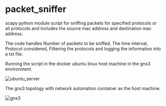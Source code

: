 # packet_sniffer
scapy python module script for sniffing packets for specified protocols or all protocols and includes the source mac address and destination mac address.

The code handles Number of packets to be sniffed, The time interval, Protocol considered, Filtering the protocols and logging the information into a txt file.

Running the script in the docker ubuntu linux host machine in the gns3 environment.


![ubuntu_server](https://user-images.githubusercontent.com/61822296/192036041-b2fb5819-107d-4782-9d56-9880e319bf0f.png)



The gns3 topology with network automation container as the host machine.

![gns3](https://user-images.githubusercontent.com/61822296/192082096-4fbd9c36-ff75-4ee9-b0c4-80643328a4bb.png)



